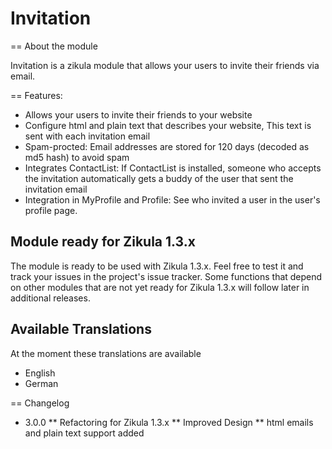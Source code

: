 Invitation
==========

== About the module

Invitation is a zikula module that allows your users to invite their friends via email.

== Features:

* Allows your users to invite their friends to your website
* Configure html and plain text that describes your website, This text is sent with each invitation email
* Spam-procted: Email addresses are stored for 120 days (decoded as md5 hash) to avoid spam
* Integrates ContactList: If ContactList is installed, someone who accepts the invitation automatically gets a buddy of the user that sent the invitation email
* Integration in MyProfile and Profile: See who invited a user in the user's profile page.
 
## Module ready for Zikula 1.3.x

The module is ready to be used with Zikula 1.3.x.
Feel free to test it and track your issues in the project's issue tracker.
Some functions that depend on other modules that are not yet ready for Zikula 1.3.x will follow later in additional releases.

## Available Translations

At the moment these translations are available
- English
- German

== Changelog

* 3.0.0
** Refactoring for Zikula 1.3.x
** Improved Design
** html emails and plain text support added
